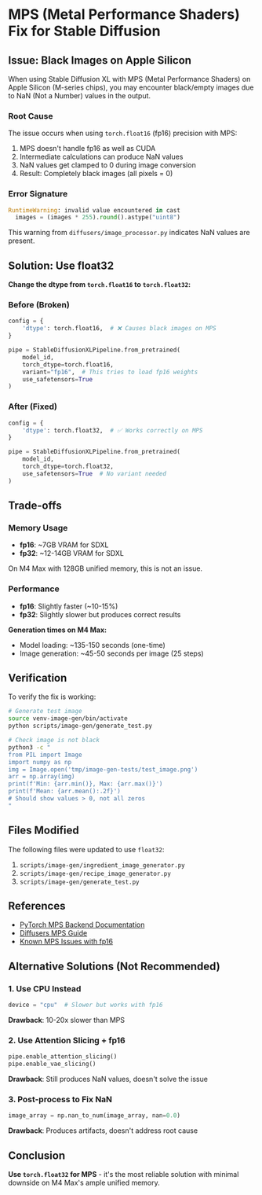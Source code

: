 # MPS (Metal Performance Shaders) Fix for Stable Diffusion

## Issue: Black Images on Apple Silicon

When using Stable Diffusion XL with MPS (Metal Performance Shaders) on Apple Silicon (M-series chips), you may encounter black/empty images due to NaN (Not a Number) values in the output.

### Root Cause

The issue occurs when using `torch.float16` (fp16) precision with MPS:

1. MPS doesn't handle fp16 as well as CUDA
2. Intermediate calculations can produce NaN values
3. NaN values get clamped to 0 during image conversion
4. Result: Completely black images (all pixels = 0)

### Error Signature

```python
RuntimeWarning: invalid value encountered in cast
  images = (images * 255).round().astype("uint8")
```

This warning from `diffusers/image_processor.py` indicates NaN values are present.

## Solution: Use float32

**Change the dtype from `torch.float16` to `torch.float32`:**

### Before (Broken)
```python
config = {
    'dtype': torch.float16,  # ❌ Causes black images on MPS
}

pipe = StableDiffusionXLPipeline.from_pretrained(
    model_id,
    torch_dtype=torch.float16,
    variant="fp16",  # This tries to load fp16 weights
    use_safetensors=True
)
```

### After (Fixed)
```python
config = {
    'dtype': torch.float32,  # ✅ Works correctly on MPS
}

pipe = StableDiffusionXLPipeline.from_pretrained(
    model_id,
    torch_dtype=torch.float32,
    use_safetensors=True  # No variant needed
)
```

## Trade-offs

### Memory Usage
- **fp16**: ~7GB VRAM for SDXL
- **fp32**: ~12-14GB VRAM for SDXL

On M4 Max with 128GB unified memory, this is not an issue.

### Performance
- **fp16**: Slightly faster (~10-15%)
- **fp32**: Slightly slower but produces correct results

**Generation times on M4 Max:**
- Model loading: ~135-150 seconds (one-time)
- Image generation: ~45-50 seconds per image (25 steps)

## Verification

To verify the fix is working:

```bash
# Generate test image
source venv-image-gen/bin/activate
python scripts/image-gen/generate_test.py

# Check image is not black
python3 -c "
from PIL import Image
import numpy as np
img = Image.open('tmp/image-gen-tests/test_image.png')
arr = np.array(img)
print(f'Min: {arr.min()}, Max: {arr.max()}')
print(f'Mean: {arr.mean():.2f}')
# Should show values > 0, not all zeros
"
```

## Files Modified

The following files were updated to use `float32`:

1. `scripts/image-gen/ingredient_image_generator.py`
2. `scripts/image-gen/recipe_image_generator.py`
3. `scripts/image-gen/generate_test.py`

## References

- [PyTorch MPS Backend Documentation](https://pytorch.org/docs/stable/notes/mps.html)
- [Diffusers MPS Guide](https://huggingface.co/docs/diffusers/optimization/mps)
- [Known MPS Issues with fp16](https://github.com/pytorch/pytorch/issues/77764)

## Alternative Solutions (Not Recommended)

### 1. Use CPU Instead
```python
device = "cpu"  # Slower but works with fp16
```
**Drawback**: 10-20x slower than MPS

### 2. Use Attention Slicing + fp16
```python
pipe.enable_attention_slicing()
pipe.enable_vae_slicing()
```
**Drawback**: Still produces NaN values, doesn't solve the issue

### 3. Post-process to Fix NaN
```python
image_array = np.nan_to_num(image_array, nan=0.0)
```
**Drawback**: Produces artifacts, doesn't address root cause

## Conclusion

**Use `torch.float32` for MPS** - it's the most reliable solution with minimal downside on M4 Max's ample unified memory.
